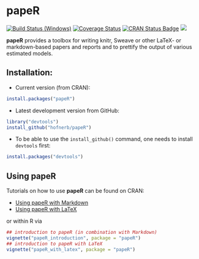 papeR
=====

[![Build Status (Windows)](https://ci.appveyor.com/api/projects/status/t58j1j2hygy6evst/branch/master?svg=true)](https://ci.appveyor.com/project/hofnerb/paper/branch/master)
[![Coverage Status](https://coveralls.io/repos/hofnerb/papeR/badge.svg?branch=master&service=github)](https://coveralls.io/github/hofnerb/papeR?branch=master)
[![CRAN Status Badge](http://www.r-pkg.org/badges/version/papeR)](https://cran.r-project.org/package=papeR)
[![](http://cranlogs.r-pkg.org/badges/papeR)](https://cran.r-project.org/package=papeR)

**papeR** provides a toolbox for writing knitr, Sweave or other LaTeX- or markdown-based papers and reports and to prettify the output of various estimated models.

## Installation:

- Current version (from CRAN):

```r
install.packages("papeR")
```

- Latest development version from GitHub:

```r
library("devtools")
install_github("hofnerb/papeR")
```

- To be able to use the `install_github()` command, one needs to install `devtools` first:

```r
install.packages("devtools")
```

## Using papeR

Tutorials on how to use **papeR** can be found on CRAN:

- [Using papeR with Markdown](https://cran.r-project.org/package=papeR/vignettes/papeR_introduction.html)
- [Using papeR with LaTeX](https://cran.r-project.org/package=papeR/vignettes/papeR_with_latex.pdf)

or within R via 

```r
## introduction to papeR (in combination with Markdown)
vignette("papeR_introduction", package = "papeR")
## introduction to papeR with LaTeX
vignette("papeR_with_latex", package = "papeR")
```